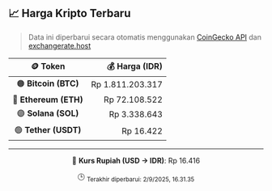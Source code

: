 

<!-- HARGA_KRIPTO -->
## 📈 Harga Kripto Terbaru

> Data ini diperbarui secara otomatis menggunakan [CoinGecko API](https://www.coingecko.com/) dan [exchangerate.host](https://exchangerate.host/)

<div align="center">

| 🪙 Token | 💰 Harga (IDR) |
|:------:|---------------:|
| 🟠 **Bitcoin (BTC)**   | Rp 1.811.203.317 |
| 🔵 **Ethereum (ETH)**  | Rp 72.108.522 |
| 🟣 **Solana (SOL)**    | Rp 3.338.643 |
| 🟢 **Tether (USDT)**   | Rp 16.422 |

---

💱 **Kurs Rupiah (USD → IDR)**: Rp 16.416

🕒 <sub>Terakhir diperbarui: 2/9/2025, 16.31.35</sub>

</div>
<!-- /HARGA_KRIPTO -->